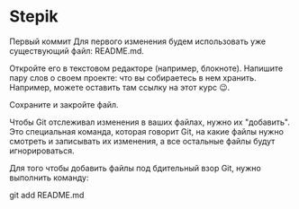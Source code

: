 # Stepik
Первый коммит
Для первого изменения будем использовать уже существующий файл: README.md.

Откройте его в текстовом редакторе (например, блокноте). Напишите пару слов о своем проекте: что вы собираетесь в нем хранить. Например, можете оставить там ссылку на этот курс 😉.  

Сохраните и закройте файл.

Чтобы Git отслеживал изменения в ваших файлах, нужно их "добавить". Это специальная команда, которая говорит Git, на какие файлы нужно смотреть и записывать их изменения, а все остальные файлы будут игнорироваться.

Для того чтобы добавить файлы под бдительный взор Git, нужно выполнить команду:

git add README.md
